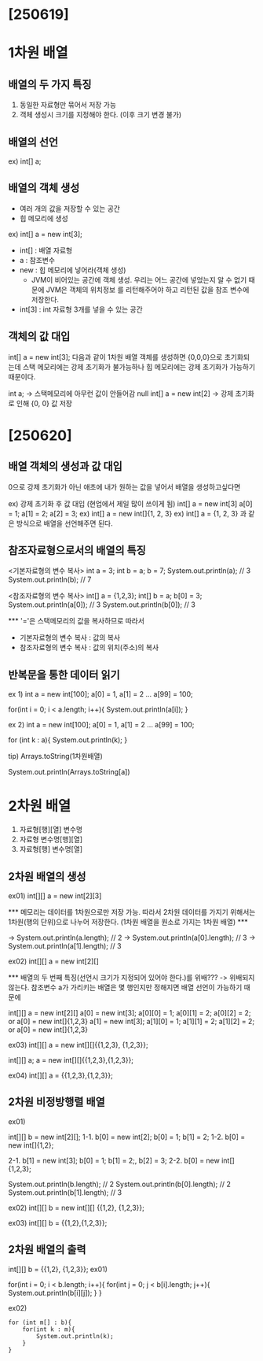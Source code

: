 
# [250619]

# 1차원 배열

## 배열의 두 가지 특징
1. 동일한 자료형만 묶어서 저장 가능
2. 객체 생성시 크기를 지정해야 한다. (이후 크기 변경 불가)

## 배열의 선언
ex) int[] a;

## 배열의 객체 생성
- 여러 개의 값을 저장할 수 있는 공간
- 힙 메모리에 생성

ex) int[] a = new int[3];

- int[] : 배열 자료형
- a : 참조변수
- new : 힙 메모리에 넣어라(객체 생성)
    - JVM이 비어있는 공간에 객체 생성. 우리는 어느 공간에 넣었는지 알 수 없기 때문에 JVM은 객체의 위치정보
      를 리턴해주어야 하고 리턴된 값을 참조 변수에 저장한다.
- int[3] : int 자료형 3개를 넣을 수 있는 공간

## 객체의 값 대입
int[] a = new int[3]; 다음과 같이 1차원 배열 객체를 생성하면 {0,0,0}으로 초기화되는데 
스택 메모리에는 강제 초기화가 불가능하나 힙 메모리에는 강제 초기화가 가능하기 때문이다.

int a; -> 스택메모리에 아무런 값이 안들어감 null
int[] a = new int[2] -> 강제 초기화로 인해 {0, 0} 값 저장 

# [250620]

## 배열 객체의 생성과 값 대입

0으로 강제 초기화가 아닌 애초에 내가 원하는 값을 넣어서 배열을 생성하고싶다면

ex)  강제 초기화 후 값 대입 (현업에서 제일 많이 쓰이게 됨)
    int[] a = new int[3]
    a[0] = 1;
    a[1] = 2;
    a[2] = 3;
ex) 
    int[] a = new int[]{1, 2, 3}
ex) 
    int[] a = {1, 2, 3}
과 같은 방식으로 배열을 선언해주면 된다.


## 참조자료형으로서의 배열의 특징

<기본자료형의 변수 복사>
int a = 3;
int b = a;
b = 7;
System.out.println(a); // 3
System.out.println(b); // 7

<참조자료형의 변수 복사>
int[] a = {1,2,3};
int[] b = a;
b[0] = 3;
System.out.println(a[0]); // 3
System.out.println(b[0]); // 3

*** '='은 스택메모리의 값을 복사하므로 따라서
- 기본자료형의 변수 복사 : 값의 복사
- 참조자료형의 변수 복사 : 값의 위치(주소)의 복사

## 반복문을 통한 데이터 읽기

ex 1)
int a = new int[100];
a[0] = 1, a[1] = 2 ... a[99] = 100;

for(int i = 0; i < a.length; i++){
    System.out.println(a[i]);
}

ex 2)
int a = new int[100];
a[0] = 1, a[1] = 2 ... a[99] = 100;

for (int k : a){
    System.out.println(k);
}

tip)
Arrays.toString(1차원배열)

System.out.println(Arrays.toString[a])

# 2차원 배열

1. 자료형[행][열] 변수명
2. 자료형 변수명[행][열]
3. 자료형[행] 변수명[열]


## 2차원 배열의 생성

ex01)
int[][] a = new int[2][3]

*** 메모리는 데이터를 1차원으로만 저장 가능. 따라서 2차원 데이터를 가지기 위해서는
1차원(행의 단위)으로 나누어 저장한다. (1차원 배열을 원소로 가지는 1차원 배열) ***

-> System.out.println(a.length); // 2
-> System.out.println(a[0].length); // 3
-> System.out.println(a[1].length); // 3

ex02)
int[][] a = new int[2][]

*** 배열의 두 번째 특징(선언시 크기가 지정되어 있어야 한다.)를 위배???
-> 위배되지 않는다. 참조변수 a가 가리키는 배열은 몇 행인지만 정해지면 배열 선언이 가능하기 때문에

int[][] a = new int[2][]
a[0] = new int[3];
a[0][0] = 1; a[0][1] = 2; a[0][2] = 2; or a[0] = new int[]{1,2,3}
a[1] = new int[3];
a[1][0] = 1; a[1][1] = 2; a[1][2] = 2; or a[0] = new int[]{1,2,3}


ex03)
int[][] a = new int[][]{{1,2,3}, {1,2,3}};

int[][] a;
a = new int[][]{{1,2,3},{1,2,3}};

ex04)
int[][] a = {{1,2,3},{1,2,3}};

## 2차원 비정방행렬 배열

ex01)

int[][] b = new int[2][];
1-1. b[0] = new int[2]; b[0] = 1; b[1] = 2;
1-2. b[0] = new int[]{1,2};

2-1. b[1] = new int[3]; b[0] = 1; b[1] = 2;, b[2] = 3; 
2-2. b[0] = new int[]{1,2,3};

System.out.println(b.length); // 2
System.out.println(b[0].length); // 2
System.out.println(b[1].length); // 3

ex02)
int[][] b = new int[][] {{1,2}, {1,2,3}};

ex03)
int[][] b = {{1,2},{1,2,3}};

## 2차원 배열의 출력

int[][] b = {{1,2}, {1,2,3}};
ex01)

for(int i = 0; i < b.length; i++){
    for(int j = 0; j < b[i].length; j++){
        System.out.println(b[i][j]);
    }
}

ex02)
```
for (int m[] : b){
    for(int k : m){
        System.out.println(k);
    }
}
```


